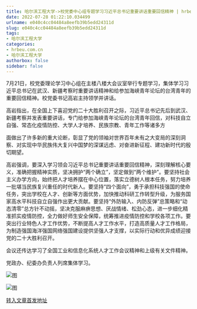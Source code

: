 ```yaml
---
title: 哈尔滨工程大学->校党委中心组专题学习习近平总书记重要讲话重要回信精神 | hrbeu.com.cn
date: 2022-07-28 01:22:10.034499
urlname: e040c4cc04484a8eefb39b5edd24311d
slug: e040c4cc04484a8eefb39b5edd24311d
tags: 
- 哈尔滨工程大学
categories:
- hrbeu.com.cn
- 哈尔滨工程大学
authorbox: false
sidebar: false
---
```

7月21日，校党委理论学习中心组在主楼八楼大会议室举行专题学习，集体学习习近平总书记在武汉、新疆考察时重要讲话精神和给参加海峡青年论坛的台湾青年的重要回信精神。校党委书记高岩主持领学并讲话。

高岩指出，在全国上下喜迎党的二十大胜利召开之际，习近平总书记先后到武汉、新疆考察并发表重要讲话，专门给参加海峡青年论坛的台湾青年回信，对科技自立自强、常态化疫情防控、大学人才培养、民族宗教、青年工作等诸多方
<!--more-->
面做出了许多新的重大论断，彰显了党的领袖对世界百年未有之大变局的深刻洞察、对实现中华民族伟大复兴中国梦的深谋远虑、对奋进新征程、建功新时代的殷切期望。

高岩强调，要深入学习领会习近平总书记重要讲话重要回信精神，深刻理解核心要义，准确把握精神实质，坚决拥护“两个确立”，坚定做到“两个维护”。要坚持社会主义办学方向，始终把人才培养摆在中心位置，落实立德树人根本任务，努力培养一批堪当民族复兴重任的时代新人。要坚持“四个面向”，勇于承担科技强国的使命任务，突出学校在人才、创新等方面优势，加快推动科研工作转型升级，为服务国家高水平科技自立自强作出更大贡献。要坚持“外防输入、内防反弹”总策略和“动态清零”总方针不动摇，坚决克服麻痹思想、厌战情绪、松劲心态，进一步细化精准抓实疫情防控，全力做好师生安全保障，统筹推进疫情防控和学校各项工作。要突出行业特色人才工作优势，不断提高人才工作水平，打造高质量人才工作格局，为制造强国海洋强国网络强国建设提供坚强人才支撑，以实际行动和优异成绩迎接党的二十大胜利召开。

会议还传达学习了全国工业和信息化系统人才工作会议精神和上级有关文件精神。

党政办、纪委办负责人列席集体学习。

![图](http://gongxue.cn/__local/C/02/E9/EDA41B8FF6D311077AAB44B874A_D610D432_1777C.jpg)

![图](http://gongxue.cn/__local/9/B7/C7/85673D1763DD4790B7F5488D718_E44016E0_243DA.jpg)

[转入文章首发地址](http://gongxue.cn/info/1141/72379.htm)